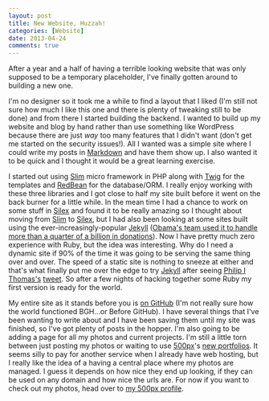 ```yaml
---
layout: post
title: New Website, Huzzah!
categories: [Website]
date: 2013-04-24
comments: true
---
```

After a year and a half of having a terrible looking website that was only supposed to be a
temporary placeholder, I've finally gotten around to building a new one.

I'm no designer so it took me a while to find a layout that I liked (I'm still not sure how much
I like this one and there is plenty of tweaking still to be done) and from there I started building
the backend. I wanted to build up my website and blog by hand rather than use something like WordPress
because there are just *way* too many features that I didn't want (don't get me started on the security issues!).
All I wanted was a simple site where I could write my posts in 
[Markdown](http://daringfireball.net/projects/markdown/) and have them show up.
I also wanted it to be quick and I thought it would be a great learning exercise.

I started out using [Slim](http://www.slimframework.com/) micro framework in PHP along with
[Twig](http://twig.sensiolabs.org/) for the templates and [RedBean](http://redbeanphp.com/)
for the database/ORM. I really enjoy working with these three libraries and I got close to half
my site built before it went on the back burner for a little while. In the mean time I had a chance
to work on some stuff in [Silex](http://silex.sensiolabs.org/) and found it to be really amazing so
I thought about moving from [Slim](http://www.slimframework.com/) to
[Silex](http://silex.sensiolabs.org/), but I had also been looking at some sites built using the
ever-increasingly-popular [Jekyll](https://github.com/mojombo/jekyll) ([Obama's team used it to handle
more than a quarter of a billion in donations](http://kylerush.net/blog/meet-the-obama-campaigns-250-million-fundraising-platform/)).
Now I have pretty much zero experience with Ruby, but the idea was interesting. Why do I need a 
dynamic site if 90% of the time it was going to be serving the same thing over and over. 
The speed of a static site is nothing to sneeze at either and that's what finally put me over the edge to try
[Jekyll](https://github.com/mojombo/jekyll) after seeing
[Philip I Thomas's](http://www.philipithomas.com/) [tweet](https://twitter.com/philipithomas/status/322524816978632704).
So after a few nights of hacking together some Ruby my first version is ready for the world.

My entire site as it stands before you is [on GitHub](https://github.com/lkorth/lukekorth.com)
(I'm not really sure how the world functioned BGH...or Before GitHub). I have several things
that I've been wanting to write about and I have been saving them until my site was finished,
so I've got plenty of posts in the hopper. I'm also going to be adding a page for all my photos and
current projects. I'm still a little torn between just posting my photos or waiting to use
[500px](http://500px.com/)'s [new portfolios](http://500px.com/blog/597/announcing-new-portfolios).
It seems silly to pay for another service when I already have web hosting, but I really like the idea
of a having a central place where my photos are managed. I guess it depends on how nice they end up looking,
if they can be used on any domain and how nice the urls are. For now if you want to check out my photos,
head over to [my 500px profile](http://500px.com/LukeKorth).

